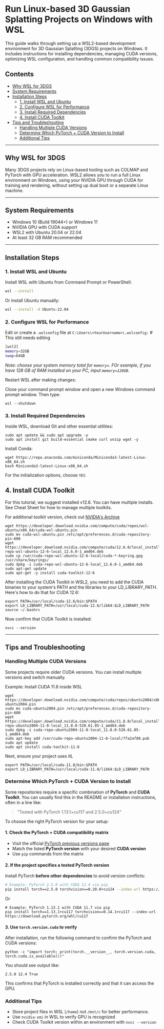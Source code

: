 # Run Linux-based 3D Gaussian Splatting Projects on Windows with WSL

This guide walks through setting up a WSL2-based development environment for 3D Gaussian Splatting (3DGS) projects on Windows. It includes instructions for installing dependencies, managing CUDA versions, optimizing WSL configuration, and handling common compatibility issues.

## Contents

- [Why WSL for 3DGS](#why-wsl-for-3dgs)
- [System Requirements](#system-requirements)
- [Installation Steps](#installation-steps)
  - [1. Install WSL and Ubuntu](#1-install-wsl-and-ubuntu)
  - [2. Configure WSL for Performance](#2-configure-wsl-for-performance)
  - [3. Install Required Dependencies](#3-install-required-dependencies)
  - [4. Install CUDA Toolkit](#4-install-cuda-toolkit)
- [Tips and Troubleshooting](#tips-and-troubleshooting)
  - [Handling Multiple CUDA Versions](#handling-multiple-cuda-versions)
  - [Determine Which PyTorch + CUDA Version to Install](#determine-which-pytorch--cuda-version-to-install)
  - [Additional Tips](#additional-tips)

---

## Why WSL for 3DGS

Many 3DGS projects rely on Linux-based tooling such as COLMAP and PyTorch with GPU acceleration. WSL2 allows you to run a full Linux environment on Windows, using your NVIDIA GPU through CUDA for training and rendering, without setting up dual boot or a separate Linux machine.

---

## System Requirements

- Windows 10 (Build 19044+) or Windows 11
- NVIDIA GPU with CUDA support
- WSL2 with Ubuntu 20.04 or 22.04
- At least 32 GB RAM recommended

---

## Installation Steps

### 1. Install WSL and Ubuntu

Install WSL with Ubuntu from Command Prompt or PowerShell:

```bash
wsl --install
```

Or install Ubuntu manually:

```bash
wsl --install -d Ubuntu-22.04
```

### 2. Configure WSL for Performance

Edit or create a `.wslconfig` file at `C:\Users\<YourUsername>\.wslconfig:`   # This still needs editing

```bash
[wsl2]
memory=32GB
swap=64GB
```
_Note: choose your system memory total for `memory=`. FOr example, if you have 128 GB of RAM installed on your PC, input `memory=128GB`._

Restart WSL after making changes:

Close your command prompt window and open a new Windows command prompt window. Then type:

```
wsl --shutdown
```

### 3. Install Required Dependencies

Inside WSL, download Git and other essential utilities:

```
sudo apt update && sudo apt upgrade -y
sudo apt install git build-essential cmake curl unzip wget -y
```

Install Conda:

```
wget https://repo.anaconda.com/miniconda/Miniconda3-latest-Linux-x86_64.sh
bash Miniconda3-latest-Linux-x86_64.sh
```

For the initialization options, choose `YES`

## 4. Install CUDA Toolkit

For this tutorial, we suggest installed v12.6. You can have multiple installs. See Cheat Sheet for how to manage multiple toolkits.

For additional toolkit version, check out [NVIDIA's Archive](https://developer.nvidia.com/cuda-toolkit-archive)

```
wget https://developer.download.nvidia.com/compute/cuda/repos/wsl-ubuntu/x86_64/cuda-wsl-ubuntu.pin
sudo mv cuda-wsl-ubuntu.pin /etc/apt/preferences.d/cuda-repository-pin-600
wget https://developer.download.nvidia.com/compute/cuda/12.6.0/local_installers/cuda-repo-wsl-ubuntu-12-6-local_12.6.0-1_amd64.deb
sudo cp /var/cuda-repo-wsl-ubuntu-12-6-local/cuda-*-keyring.gpg /usr/share/keyrings/
sudo dpkg -i cuda-repo-wsl-ubuntu-12-6-local_12.6.0-1_amd64.deb
sudo apt-get update
sudo apt-get -y install cuda-toolkit-12-6
```

After installing the CUDA Toolkit in WSL2, you need to add the CUDA binaries to your system's PATH and the libraries to your LD_LIBRARY_PATH. Here's how to do that for CUDA 12.6:

```
export PATH=/usr/local/cuda-12.6/bin:$PATH
export LD_LIBRARY_PATH=/usr/local/cuda-12.6/lib64:$LD_LIBRARY_PATH
source ~/.bashrc
```

Now confirm that CUDA Toolkit is installed:
```
nvcc --version
```

---

## Tips and Troubleshooting

### Handling Multiple CUDA Versions
Some projects require older CUDA versions. You can install multiple versions and switch manually.

Example: Install CUDA 11.8 inside WSL
```
wget https://developer.download.nvidia.com/compute/cuda/repos/ubuntu2004/x86_64/cuda-ubuntu2004.pin
sudo mv cuda-ubuntu2004.pin /etc/apt/preferences.d/cuda-repository-pin-600
wget https://developer.download.nvidia.com/compute/cuda/11.8.0/local_installers/cuda-repo-ubuntu2004-11-8-local_11.8.0-520.61.05-1_amd64.deb
sudo dpkg -i cuda-repo-ubuntu2004-11-8-local_11.8.0-520.61.05-1_amd64.deb
sudo apt-key add /var/cuda-repo-ubuntu2004-11-8-local/7fa2af80.pub
sudo apt update
sudo apt install cuda-toolkit-11-8
```

Next, ensure your project uses itL
```
export PATH=/usr/local/cuda-11.8/bin:$PATH
export LD_LIBRARY_PATH=/usr/local/cuda-11.8/lib64:$LD_LIBRARY_PATH
```

### Determine Which PyTorch + CUDA Version to Install
Some repositories require a specific combination of **PyTorch** and **CUDA Toolkit**. You can usually find this in the README or installation instructions, often in a line like:

> "Tested with PyTorch 1.13.1+cu117 and 2.5.0+cu124"

To choose the right PyTorch version for your setup:

#### 1. Check the PyTorch + CUDA compatibility matrix
- Visit the official [PyTorch previous versions page](https://pytorch.org/get-started/previous-versions/)
- Match the listed **PyTorch version** with your desired **CUDA version**
- Use `pip` commands from the matrix

#### 2. If the project specifies a tested PyTorch version
Install PyTorch **before other dependencies** to avoid version conflicts:

```bash
# Example: PyTorch 2.5.0 with CUDA 12.4 via pip
pip install torch==2.5.0 torchvision==0.20.0+cu124 --index-url https://download.pytorch.org/whl/cu124
```
Or
```
# Example: PyTorch 1.13.1 with CUDA 11.7 via pip
pip install torch==1.13.1+cu117 torchvision==0.14.1+cu117 --index-url https://download.pytorch.org/whl/cu117
```

#### 3. Use `torch.version.cuda` to verify
After installation, run the following command to confirm the PyTorch and CUDA versions:

```
python -c "import torch; print(torch.__version__, torch.version.cuda, torch.cuda.is_available())"
```
You should see output like:
```
2.5.0 12.4 True
```
This confirms that PyTorch is installed correctly and that it can access the GPU.


### Additional Tips
- Store project files in WSL (`/home`) not `/mnt/c` for better performance.
- Use `nvidia-smi` in WSL to verify GPU is recognized
- Check CUDA Toolkit version within an environment with `nvcc --version`




